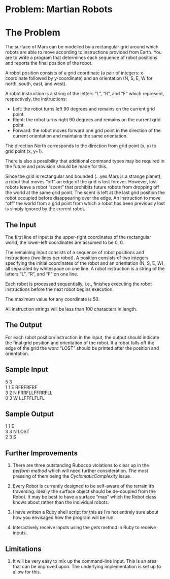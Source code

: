 # Problem: Martian Robots

# The Problem
The surface of Mars can be modelled by a rectangular grid around which robots are able to move according to instructions provided from Earth. You are to write a program that determines each sequence of robot positions and reports the final position of the robot.

A robot position consists of a grid coordinate (a pair of integers: x-coordinate followed by y-coordinate) and an orientation (N, S, E, W for north, south, east, and west).

A robot instruction is a string of the letters “L”, “R”, and “F” which represent, respectively, the instructions:
  - Left: the robot turns left 90 degrees and remains on the current grid point.
  - Right: the robot turns right 90 degrees and remains on the current grid point.
  - Forward: the robot moves forward one grid point in the direction of the current orientation and maintains the same orientation.

The direction North corresponds to the direction from grid point (x, y) to grid point (x, y+1).

There is also a possibility that additional command types may be required in the future and provision should be made for this.

Since the grid is rectangular and bounded (...yes Mars is a strange planet), a robot that moves “off” an edge of the grid is lost forever. However, lost robots leave a robot “scent” that prohibits future robots from dropping off the world at the same grid point. The scent is left at the last grid position the robot occupied before disappearing over the edge. An instruction to move “off” the world from a grid point from which a robot has been previously lost is simply ignored by the current robot.

## The Input
The first line of input is the upper-right coordinates of the rectangular world, the lower-left coordinates are assumed to be 0, 0.

The remaining input consists of a sequence of robot positions and instructions (two lines per robot). A position consists of two integers specifying the initial coordinates of the robot and an orientation (N, S, E, W), all separated by whitespace on one line. A robot instruction is a string of the letters “L”, “R”, and “F” on one line.

Each robot is processed sequentially, i.e., finishes executing the robot instructions before the next robot begins execution.

The maximum value for any coordinate is 50.

All instruction strings will be less than 100 characters in length.

## The Output
For each robot position/instruction in the input, the output should indicate the final grid position and orientation of the robot. If a robot falls off the edge of the grid the word “LOST” should be printed after the position and orientation.

## Sample Input
5 3\
1 1 E RFRFRFRF\
3 2 N FRRFLLFFRRFLL\
0 3 W LLFFFLFLFL

## Sample Output
1 1 E\
3 3 N LOST\
2 3 S

## Further Improvements
1. There are three outstanding Rubocop violations to clear up in the _perform method_ which will need further consideration. The most pressing of them being the _CyclomaticComplexity_ issue.

2. Every Robot is currently designed to be self-aware of the terrain it’s traversing. Ideally the surface object should be de-coupled from the Robot. It may be best to have a surface “map” which the Robot class knows about rather than the individual robots.

3. I have written a Ruby shell script for this as I’m not entirely sure about how you envisaged how the program will be run.

4. Interactively receive inputs using the _gets_ method in Ruby to receive inputs.

## Limitations
1. It will be very easy to mix up the command-line input. This is an area that can be improved upon. The underlying implementation is set up to allow for this.
